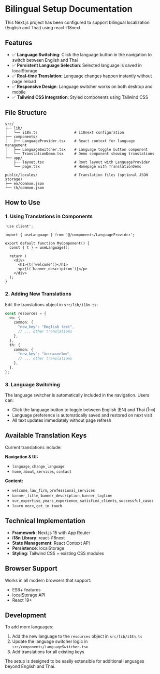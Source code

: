 # Bilingual Setup Documentation

This Next.js project has been configured to support bilingual localization (English and Thai) using react-i18next.

## Features

- ✅ **Language Switching**: Click the language button in the navigation to switch between English and Thai
- ✅ **Persistent Language Selection**: Selected language is saved in localStorage
- ✅ **Real-time Translation**: Language changes happen instantly without page reload
- ✅ **Responsive Design**: Language switcher works on both desktop and mobile
- ✅ **Tailwind CSS Integration**: Styled components using Tailwind CSS

## File Structure

```
src/
├── lib/
│   └── i18n.ts                 # i18next configuration
├── components/
│   ├── LanguageProvider.tsx    # React context for language management
│   ├── LanguageSwitcher.tsx    # Language toggle button component
│   └── TranslationDemo.tsx     # Demo component showing translations
└── app/
    ├── layout.tsx              # Root layout with LanguageProvider
    └── page.tsx                # Homepage with TranslationDemo

public/locales/                 # Translation files (optional JSON storage)
├── en/common.json
└── th/common.json
```

## How to Use

### 1. Using Translations in Components

```tsx
'use client';

import { useLanguage } from '@/components/LanguageProvider';

export default function MyComponent() {
  const { t } = useLanguage();
  
  return (
    <div>
      <h1>{t('welcome')}</h1>
      <p>{t('banner_description')}</p>
    </div>
  );
}
```

### 2. Adding New Translations

Edit the translations object in `src/lib/i18n.ts`:

```typescript
const resources = {
  en: {
    common: {
      "new_key": "English text",
      // ... other translations
    },
  },
  th: {
    common: {
      "new_key": "ข้อความภาษาไทย",
      // ... other translations
    },
  },
};
```

### 3. Language Switching

The language switcher is automatically included in the navigation. Users can:
- Click the language button to toggle between English (EN) and Thai (ไทย)
- Language preference is automatically saved and restored on next visit
- All text updates immediately without page refresh

## Available Translation Keys

Current translations include:

**Navigation & UI:**
- `language`, `change_language`
- `home`, `about`, `services`, `contact`

**Content:**
- `welcome`, `law_firm`, `professional_services`
- `banner_title`, `banner_description`, `banner_tagline`
- `our_expertise`, `years_experience`, `satisfied_clients`, `successful_cases`
- `learn_more`, `get_in_touch`

## Technical Implementation

- **Framework**: Next.js 15 with App Router
- **i18n Library**: react-i18next
- **State Management**: React Context API
- **Persistence**: localStorage
- **Styling**: Tailwind CSS + existing CSS modules

## Browser Support

Works in all modern browsers that support:
- ES6+ features
- localStorage API
- React 19+

## Development

To add more languages:

1. Add the new language to the `resources` object in `src/lib/i18n.ts`
2. Update the language switcher logic in `src/components/LanguageSwitcher.tsx`
3. Add translations for all existing keys

The setup is designed to be easily extensible for additional languages beyond English and Thai.
